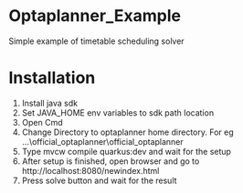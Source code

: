 # Optaplanner_Example
Simple example of timetable scheduling solver

# Installation
<ol>
  <li>Install java sdk</li>
  <li>Set JAVA_HOME env variables to sdk path location</li>
  <li>Open Cmd</li>
  <li>Change Directory to optaplanner home directory. For eg ...\official_optaplanner\official_optaplanner</li>
  <li>Type mvcw compile quarkus:dev and wait for the setup</li>
  <li>After setup is finished, open browser and go to http://localhost:8080/newindex.html</li>
  <li>Press solve button and wait for the result</li>
</ol>
